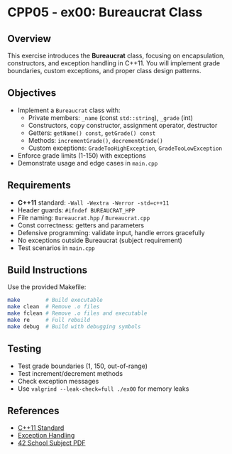 # CPP05 - ex00: Bureaucrat Class

## Overview

This exercise introduces the **Bureaucrat** class, focusing on encapsulation, constructors, and exception handling in C++11. You will implement grade boundaries, custom exceptions, and proper class design patterns.

## Objectives

- Implement a `Bureaucrat` class with:
	- Private members: `_name` (const `std::string`), `_grade` (int)
	- Constructors, copy constructor, assignment operator, destructor
	- Getters: `getName() const`, `getGrade() const`
	- Methods: `incrementGrade()`, `decrementGrade()`
	- Custom exceptions: `GradeTooHighException`, `GradeTooLowException`
- Enforce grade limits (1-150) with exceptions
- Demonstrate usage and edge cases in `main.cpp`

## Requirements

- **C++11** standard: `-Wall -Wextra -Werror -std=c++11`
- Header guards: `#ifndef BUREAUCRAT_HPP`
- File naming: `Bureaucrat.hpp` / `Bureaucrat.cpp`
- Const correctness: getters and parameters
- Defensive programming: validate input, handle errors gracefully
- No exceptions outside Bureaucrat (subject requirement)
- Test scenarios in `main.cpp`

## Build Instructions

Use the provided Makefile:
```sh
make        # Build executable
make clean  # Remove .o files
make fclean # Remove .o files and executable
make re     # Full rebuild
make debug  # Build with debugging symbols
```

## Testing

- Test grade boundaries (1, 150, out-of-range)
- Test increment/decrement methods
- Check exception messages
- Use `valgrind --leak-check=full ./ex00` for memory leaks

## References

- [C++11 Standard](https://en.cppreference.com/w/cpp/language)
- [Exception Handling](https://en.cppreference.com/w/cpp/error/exception)
- [42 School Subject PDF](../subject.pdf)

